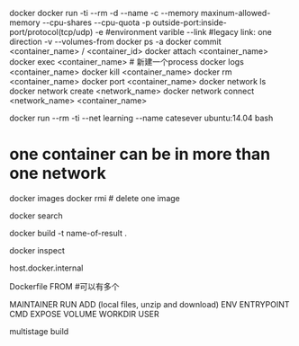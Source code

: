 docker
docker run 
-ti 
--rm
-d
--name
-c 
--memory maxinum-allowed-memory
--cpu-shares
--cpu-quota
-p outside-port:inside-port/protocol(tcp/udp)
-e #environment varible
--link #legacy link: one direction
-v 
--volumes-from
docker ps 
-a
docker commit <container_name> / <container_id>
docker attach <container_name>
docker exec <container_name> # 新建一个process
docker logs <container_name>
docker kill <container_name>
docker rm <container_name>
docker port <container_name>
docker network ls
docker network create <network_name>
docker network connect <network_name> <container_name>

docker run --rm -ti --net learning --name catesever ubuntu:14.04 bash 
# one container can be in more than one network

docker images
docker rmi # delete one image

docker search <image-name>

docker build -t name-of-result .

docker inspect

host.docker.internal

Dockerfile
FROM #可以有多个

MAINTAINER 
RUN 
ADD (local files, unzip and download)
ENV 
ENTRYPOINT
CMD
EXPOSE 
VOLUME
WORKDIR
USER

multistage build
